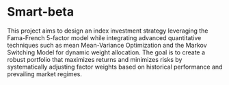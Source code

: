 # Smart-beta
This project aims to design an index investment strategy leveraging the Fama-French 5-factor model while integrating advanced quantitative techniques such as mean Mean-Variance Optimization and the Markov Switching Model for dynamic weight allocation. The goal is to create a robust portfolio that maximizes returns and minimizes risks by systematically adjusting factor weights based on historical performance and prevailing market regimes.


